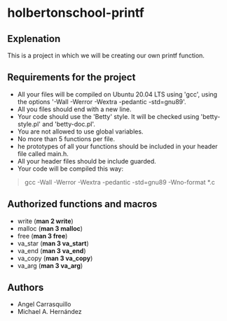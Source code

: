 # holbertonschool-printf

## Explenation

This is a project in which we will be creating our own printf function.


## Requirements for the project

- All your files will be compiled on Ubuntu 20.04 LTS using 'gcc', using
 the options '-Wall -Werror -Wextra -pedantic -std=gnu89'.
- All you files should end with a new line.
- Your code should use the 'Betty' style. It will be checked using
 'betty-style.pl' and 'betty-doc.pl'.
- You are not allowed to use global variables.
- No more than 5 functions per file.
- he prototypes of all your functions should be included in your header file called main.h.
- All your header files should be include guarded.
- Your code will be compiled this way:
> gcc -Wall -Werror -Wextra -pedantic -std=gnu89 -Wno-format \*.c


## Authorized functions and macros

- write (**man 2 write**)
- malloc (**man 3 malloc**)
- free (**man 3 free**)
- va_star (**man 3 va_start**)
- va_end (**man 3 va_end**)
- va_copy (**man 3 va_copy**)
- va_arg (**man 3 va_arg**)

## Authors

- Angel Carrasquillo
- Michael A. Hernández
